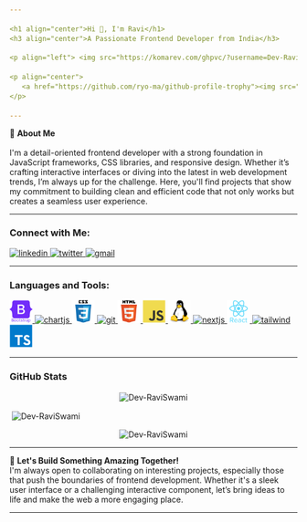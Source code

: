 ```yaml
---

<h1 align="center">Hi 👋, I'm Ravi</h1>
<h3 align="center">A Passionate Frontend Developer from India</h3>

<p align="left"> <img src="https://komarev.com/ghpvc/?username=Dev-RaviSwami&label=Profile%20views&color=0e75b6&style=flat" alt="Dev-RaviSwami" /> </p>

<p align="center"> 
   <a href="https://github.com/ryo-ma/github-profile-trophy"><img src="https://github-profile-trophy.vercel.app/?username=Dev-RaviSwami&theme=darkhub" alt="Dev-RaviSwami" /></a>
</p>

---
```


🌱 **About Me** <br>  
I'm a detail-oriented frontend developer with a strong foundation in JavaScript frameworks, CSS libraries, and responsive design. Whether it’s crafting interactive interfaces or diving into the latest in web development trends, I’m always up for the challenge. Here, you'll find projects that show my commitment to building clean and efficient code that not only works but creates a seamless user experience.

---

<h3 align="left">Connect with Me:</h3>
<p align="left">
   <a href="https://www.linkedin.com/in/your-profile" target="_blank">
   <img src="https://www.vectorlogo.zone/logos/linkedin/linkedin-icon.svg" alt="linkedin" width="40" height="40"/> </a>
   <a href="https://twitter.com/yourprofile" target="_blank"> 
   <img src="https://www.vectorlogo.zone/logos/twitter/twitter-icon.svg" alt="twitter" width="40" height="40"/> </a> 
   <a href="mailto:youremail@example.com" target="_blank"> 
   <img src="https://www.vectorlogo.zone/logos/gmail/gmail-icon.svg" alt="gmail" width="40" height="40"/> </a>
</p>

---

<h3 align="left">Languages and Tools:</h3>
<p align="left"> 
   <a href="https://getbootstrap.com" target="_blank" rel="noreferrer"> <img src="https://raw.githubusercontent.com/devicons/devicon/master/icons/bootstrap/bootstrap-plain-wordmark.svg" alt="bootstrap" width="40" height="40"/> </a> 
   <a href="https://www.chartjs.org" target="_blank" rel="noreferrer"> <img src="https://www.chartjs.org/media/logo-title.svg" alt="chartjs" width="40" height="40"/> </a> 
   <a href="https://www.w3schools.com/css/" target="_blank" rel="noreferrer"> <img src="https://raw.githubusercontent.com/devicons/devicon/master/icons/css3/css3-original-wordmark.svg" alt="css3" width="40" height="40"/> </a> 
   <a href="https://git-scm.com/" target="_blank" rel="noreferrer"> <img src="https://www.vectorlogo.zone/logos/git-scm/git-scm-icon.svg" alt="git" width="40" height="40"/> </a> 
   <a href="https://www.w3.org/html/" target="_blank" rel="noreferrer"> <img src="https://raw.githubusercontent.com/devicons/devicon/master/icons/html5/html5-original-wordmark.svg" alt="html5" width="40" height="40"/> </a> 
   <a href="https://developer.mozilla.org/en-US/docs/Web/JavaScript" target="_blank" rel="noreferrer"> <img src="https://raw.githubusercontent.com/devicons/devicon/master/icons/javascript/javascript-original.svg" alt="javascript" width="40" height="40"/> </a> 
   <a href="https://www.linux.org/" target="_blank" rel="noreferrer"> <img src="https://raw.githubusercontent.com/devicons/devicon/master/icons/linux/linux-original.svg" alt="linux" width="40" height="40"/> </a> 
   <a href="https://nextjs.org/" target="_blank" rel="noreferrer"> <img src="https://cdn.worldvectorlogo.com/logos/nextjs-2.svg" alt="nextjs" width="40" height="40"/> </a> 
   <a href="https://reactjs.org/" target="_blank" rel="noreferrer"> <img src="https://raw.githubusercontent.com/devicons/devicon/master/icons/react/react-original-wordmark.svg" alt="react" width="40" height="40"/> </a> 
   <a href="https://tailwindcss.com/" target="_blank" rel="noreferrer"> <img src="https://www.vectorlogo.zone/logos/tailwindcss/tailwindcss-icon.svg" alt="tailwind" width="40" height="40"/> </a> 
   <a href="https://www.typescriptlang.org/" target="_blank" rel="noreferrer"> <img src="https://raw.githubusercontent.com/devicons/devicon/master/icons/typescript/typescript-original.svg" alt="typescript" width="40" height="40"/> </a>
</p>

---

<h3 align="left">GitHub Stats</h3>
<p align="center">
   <img align="center" src="https://github-readme-stats.vercel.app/api/top-langs?username=Dev-RaviSwami&show_icons=true&locale=en&layout=compact" alt="Dev-RaviSwami" />
</p>

<p>&nbsp;<img align="center" src="https://github-readme-stats.vercel.app/api?username=Dev-RaviSwami&show_icons=true&locale=en" alt="Dev-RaviSwami" /></p>

<p align="center">
   <img align="center" src="https://github-readme-streak-stats.herokuapp.com/?user=Dev-RaviSwami&" alt="Dev-RaviSwami" />
</p>

---

💬 **Let's Build Something Amazing Together!**  
I'm always open to collaborating on interesting projects, especially those that push the boundaries of frontend development. Whether it's a sleek user interface or a challenging interactive component, let’s bring ideas to life and make the web a more engaging place.

---
